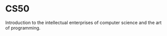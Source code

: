 # CS50
Introduction to the intellectual enterprises of computer science and the art of programming. 
